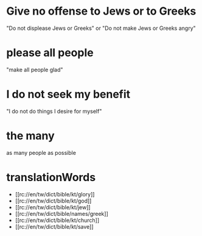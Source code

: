 # Give no offense to Jews or to Greeks

"Do not displease Jews or Greeks" or "Do not make Jews or Greeks angry"

# please all people

"make all people glad"

# I do not seek my benefit

"I do not do things I desire for myself"

# the many

as many people as possible

# translationWords

* [[rc://en/tw/dict/bible/kt/glory]]
* [[rc://en/tw/dict/bible/kt/god]]
* [[rc://en/tw/dict/bible/kt/jew]]
* [[rc://en/tw/dict/bible/names/greek]]
* [[rc://en/tw/dict/bible/kt/church]]
* [[rc://en/tw/dict/bible/kt/save]]